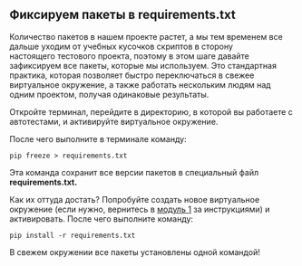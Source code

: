 <h2>Фиксируем пакеты в requirements.txt&nbsp;</h2>

<p>Количество пакетов в нашем проекте растет, а мы тем временем все дальше уходим от учебных кусочков скриптов в сторону настоящего&nbsp;тестового проекта, поэтому в этом шаге давайте зафиксируем все пакеты, которые мы используем. Это стандартная практика, которая позволяет быстро переключаться в свежее виртуальное окружение, а также работать нескольким людям над одним проектом, получая одинаковые результаты.</p>

<p>Откройте терминал, перейдите в директорию, в которой вы работаете с автотестами, и активируйте виртуальное окружение.</p>

<p>После чего выполните в терминале команду:</p>

<pre><code class="language-bash hljs">pip freeze &gt; requirements.txt</code></pre>

<p>Эта команда сохранит все версии пакетов в специальный файл <strong>requirements.txt.</strong></p>

<p>Как их оттуда достать? Попробуйте создать новое виртуальное окружение (если нужно, вернитесь в <a href="/lesson/25969/step/3?unit=196192" rel="noopener noreferrer nofollow">модуль 1</a> за инструкциями) и активировать. После чего выполните команду:</p>

<pre><code class="language-bash hljs">pip install -r requirements.txt</code></pre>

<p>В свежем окружении все пакеты установлены одной командой!</p>